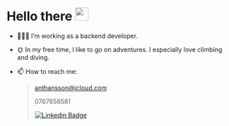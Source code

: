 <h1>
  Hello there
  <img src="https://media.giphy.com/media/hvRJCLFzcasrR4ia7z/giphy.gif" width="30px"/>
</h1>


- 🧙🏼‍♂️ I’m working as a backend developer.

- 🌞 In my free time, I like to go on adventures. I especially love climbing and diving. 

- 📫 How to reach me: 
  > anthansson@icloud.com
  > 
  > 0767658581
  >
  > [![Linkedin Badge](https://img.shields.io/badge/LinkedIn-0077B5?style=for-the-badge&logo=linkedin&logoColor=white)](https://www.linkedin.com/in/anthansson/)
